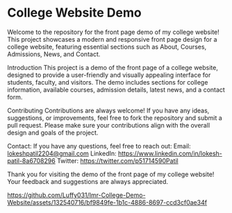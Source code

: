 # College Website Demo
Welcome to the repository for the front page demo of my college website! This project showcases a modern and responsive front page design for a college website, featuring essential sections such as About, Courses, Admissions, News, and Contact. <br>

Introduction
This project is a demo of the front page of a college website, designed to provide a user-friendly and visually appealing interface for students, faculty, and visitors. The demo includes sections for college information, available courses, admission details, latest news, and a contact form. <br>

Contributing
Contributions are always welcome! If you have any ideas, suggestions, or improvements, feel free to fork the repository and submit a pull request. Please make sure your contributions align with the overall design and goals of the project. <br>

Contact: 
If you have any questions, feel free to reach out: 
Email: lokeshpatil2204@gmail.com
LinkedIn: https://www.linkedin.com/in/lokesh-patil-8a6708296 
Twitter: https://twitter.com/p51714590Patil <br>

Thank you for visiting the demo of the front page of my college website! Your feedback and suggestions are always appreciated. <br>


https://github.com/Luffy031/Imr-College-Demo-Website/assets/132540716/bf9849fe-1b1c-4886-8697-ccd3cf0ae34f

